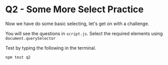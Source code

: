 # Q2 - Some More Select Practice

Now we have do some basic selecting, let's get on with a challenge.

You will see the questions in `script.js`. Select the required elements using `document.querySelector`

Test by typing the following in the terminal.

```
npm test q2
```
